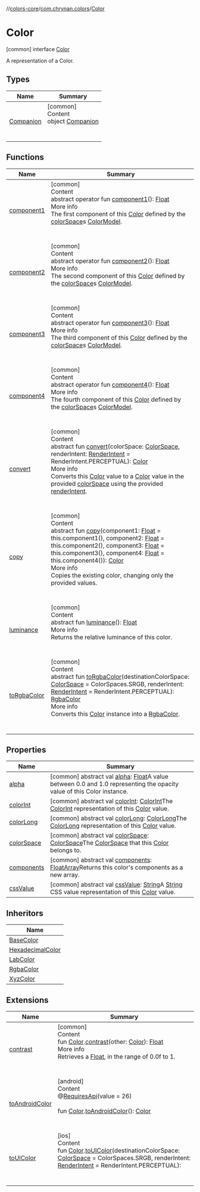 //[colors-core](../../../index.md)/[com.chrynan.colors](../index.md)/[Color](index.md)



# Color  
 [common] interface [Color](index.md)

A representation of a Color.

   


## Types  
  
|  Name |  Summary | 
|---|---|
| <a name="com.chrynan.colors/Color.Companion///PointingToDeclaration/"></a>[Companion](-companion/index.md)| <a name="com.chrynan.colors/Color.Companion///PointingToDeclaration/"></a>[common]  <br>Content  <br>object [Companion](-companion/index.md)  <br><br><br>|


## Functions  
  
|  Name |  Summary | 
|---|---|
| <a name="com.chrynan.colors/Color/component1/#/PointingToDeclaration/"></a>[component1](component1.md)| <a name="com.chrynan.colors/Color/component1/#/PointingToDeclaration/"></a>[common]  <br>Content  <br>abstract operator fun [component1](component1.md)(): [Float](https://kotlinlang.org/api/latest/jvm/stdlib/kotlin/-float/index.html)  <br>More info  <br>The first component of this [Color](index.md) defined by the [colorSpace](color-space.md)s [ColorModel](../../com.chrynan.colors.space/-color-model/index.md).  <br><br><br>|
| <a name="com.chrynan.colors/Color/component2/#/PointingToDeclaration/"></a>[component2](component2.md)| <a name="com.chrynan.colors/Color/component2/#/PointingToDeclaration/"></a>[common]  <br>Content  <br>abstract operator fun [component2](component2.md)(): [Float](https://kotlinlang.org/api/latest/jvm/stdlib/kotlin/-float/index.html)  <br>More info  <br>The second component of this [Color](index.md) defined by the [colorSpace](color-space.md)s [ColorModel](../../com.chrynan.colors.space/-color-model/index.md).  <br><br><br>|
| <a name="com.chrynan.colors/Color/component3/#/PointingToDeclaration/"></a>[component3](component3.md)| <a name="com.chrynan.colors/Color/component3/#/PointingToDeclaration/"></a>[common]  <br>Content  <br>abstract operator fun [component3](component3.md)(): [Float](https://kotlinlang.org/api/latest/jvm/stdlib/kotlin/-float/index.html)  <br>More info  <br>The third component of this [Color](index.md) defined by the [colorSpace](color-space.md)s [ColorModel](../../com.chrynan.colors.space/-color-model/index.md).  <br><br><br>|
| <a name="com.chrynan.colors/Color/component4/#/PointingToDeclaration/"></a>[component4](component4.md)| <a name="com.chrynan.colors/Color/component4/#/PointingToDeclaration/"></a>[common]  <br>Content  <br>abstract operator fun [component4](component4.md)(): [Float](https://kotlinlang.org/api/latest/jvm/stdlib/kotlin/-float/index.html)  <br>More info  <br>The fourth component of this [Color](index.md) defined by the [colorSpace](color-space.md)s [ColorModel](../../com.chrynan.colors.space/-color-model/index.md).  <br><br><br>|
| <a name="com.chrynan.colors/Color/convert/#com.chrynan.colors.space.ColorSpace#com.chrynan.colors.space.RenderIntent/PointingToDeclaration/"></a>[convert](convert.md)| <a name="com.chrynan.colors/Color/convert/#com.chrynan.colors.space.ColorSpace#com.chrynan.colors.space.RenderIntent/PointingToDeclaration/"></a>[common]  <br>Content  <br>abstract fun [convert](convert.md)(colorSpace: [ColorSpace](../../com.chrynan.colors.space/-color-space/index.md), renderIntent: [RenderIntent](../../com.chrynan.colors.space/-render-intent/index.md) = RenderIntent.PERCEPTUAL): [Color](index.md)  <br>More info  <br>Converts this [Color](index.md) value to a [Color](index.md) value in the provided [colorSpace](convert.md) using the provided [renderIntent](convert.md).  <br><br><br>|
| <a name="com.chrynan.colors/Color/copy/#kotlin.Float#kotlin.Float#kotlin.Float#kotlin.Float/PointingToDeclaration/"></a>[copy](copy.md)| <a name="com.chrynan.colors/Color/copy/#kotlin.Float#kotlin.Float#kotlin.Float#kotlin.Float/PointingToDeclaration/"></a>[common]  <br>Content  <br>abstract fun [copy](copy.md)(component1: [Float](https://kotlinlang.org/api/latest/jvm/stdlib/kotlin/-float/index.html) = this.component1(), component2: [Float](https://kotlinlang.org/api/latest/jvm/stdlib/kotlin/-float/index.html) = this.component2(), component3: [Float](https://kotlinlang.org/api/latest/jvm/stdlib/kotlin/-float/index.html) = this.component3(), component4: [Float](https://kotlinlang.org/api/latest/jvm/stdlib/kotlin/-float/index.html) = this.component4()): [Color](index.md)  <br>More info  <br>Copies the existing color, changing only the provided values.  <br><br><br>|
| <a name="com.chrynan.colors/Color/luminance/#/PointingToDeclaration/"></a>[luminance](luminance.md)| <a name="com.chrynan.colors/Color/luminance/#/PointingToDeclaration/"></a>[common]  <br>Content  <br>abstract fun [luminance](luminance.md)(): [Float](https://kotlinlang.org/api/latest/jvm/stdlib/kotlin/-float/index.html)  <br>More info  <br>Returns the relative luminance of this color.  <br><br><br>|
| <a name="com.chrynan.colors/Color/toRgbaColor/#com.chrynan.colors.space.ColorSpace#com.chrynan.colors.space.RenderIntent/PointingToDeclaration/"></a>[toRgbaColor](to-rgba-color.md)| <a name="com.chrynan.colors/Color/toRgbaColor/#com.chrynan.colors.space.ColorSpace#com.chrynan.colors.space.RenderIntent/PointingToDeclaration/"></a>[common]  <br>Content  <br>abstract fun [toRgbaColor](to-rgba-color.md)(destinationColorSpace: [ColorSpace](../../com.chrynan.colors.space/-color-space/index.md) = ColorSpaces.SRGB, renderIntent: [RenderIntent](../../com.chrynan.colors.space/-render-intent/index.md) = RenderIntent.PERCEPTUAL): [RgbaColor](../-rgba-color/index.md)  <br>More info  <br>Converts this [Color](index.md) instance into a [RgbaColor](../-rgba-color/index.md).  <br><br><br>|


## Properties  
  
|  Name |  Summary | 
|---|---|
| <a name="com.chrynan.colors/Color/alpha/#/PointingToDeclaration/"></a>[alpha](alpha.md)| <a name="com.chrynan.colors/Color/alpha/#/PointingToDeclaration/"></a> [common] abstract val [alpha](alpha.md): [Float](https://kotlinlang.org/api/latest/jvm/stdlib/kotlin/-float/index.html)A value between 0.0 and 1.0 representing the opacity value of this Color instance.   <br>|
| <a name="com.chrynan.colors/Color/colorInt/#/PointingToDeclaration/"></a>[colorInt](color-int.md)| <a name="com.chrynan.colors/Color/colorInt/#/PointingToDeclaration/"></a> [common] abstract val [colorInt](color-int.md): [ColorInt](../-color-int/index.md)The [ColorInt](../-color-int/index.md) representation of this [Color](index.md) value.   <br>|
| <a name="com.chrynan.colors/Color/colorLong/#/PointingToDeclaration/"></a>[colorLong](color-long.md)| <a name="com.chrynan.colors/Color/colorLong/#/PointingToDeclaration/"></a> [common] abstract val [colorLong](color-long.md): [ColorLong](../-color-long/index.md)The [ColorLong](../-color-long/index.md) representation of this [Color](index.md) value.   <br>|
| <a name="com.chrynan.colors/Color/colorSpace/#/PointingToDeclaration/"></a>[colorSpace](color-space.md)| <a name="com.chrynan.colors/Color/colorSpace/#/PointingToDeclaration/"></a> [common] abstract val [colorSpace](color-space.md): [ColorSpace](../../com.chrynan.colors.space/-color-space/index.md)The [ColorSpace](../../com.chrynan.colors.space/-color-space/index.md) that this [Color](index.md) belongs to.   <br>|
| <a name="com.chrynan.colors/Color/components/#/PointingToDeclaration/"></a>[components](components.md)| <a name="com.chrynan.colors/Color/components/#/PointingToDeclaration/"></a> [common] abstract val [components](components.md): [FloatArray](https://kotlinlang.org/api/latest/jvm/stdlib/kotlin/-float-array/index.html)Returns this color's components as a new array.   <br>|
| <a name="com.chrynan.colors/Color/cssValue/#/PointingToDeclaration/"></a>[cssValue](css-value.md)| <a name="com.chrynan.colors/Color/cssValue/#/PointingToDeclaration/"></a> [common] abstract val [cssValue](css-value.md): [String](https://kotlinlang.org/api/latest/jvm/stdlib/kotlin/-string/index.html)A [String](https://kotlinlang.org/api/latest/jvm/stdlib/kotlin/-string/index.html) CSS value representation of this [Color](index.md) value.   <br>|


## Inheritors  
  
|  Name | 
|---|
| <a name="com.chrynan.colors/BaseColor///PointingToDeclaration/"></a>[BaseColor](../-base-color/index.md)|
| <a name="com.chrynan.colors/HexadecimalColor///PointingToDeclaration/"></a>[HexadecimalColor](../-hexadecimal-color/index.md)|
| <a name="com.chrynan.colors/LabColor///PointingToDeclaration/"></a>[LabColor](../-lab-color/index.md)|
| <a name="com.chrynan.colors/RgbaColor///PointingToDeclaration/"></a>[RgbaColor](../-rgba-color/index.md)|
| <a name="com.chrynan.colors/XyzColor///PointingToDeclaration/"></a>[XyzColor](../-xyz-color/index.md)|


## Extensions  
  
|  Name |  Summary | 
|---|---|
| <a name="com.chrynan.colors//contrast/com.chrynan.colors.Color#com.chrynan.colors.Color/PointingToDeclaration/"></a>[contrast](../contrast.md)| <a name="com.chrynan.colors//contrast/com.chrynan.colors.Color#com.chrynan.colors.Color/PointingToDeclaration/"></a>[common]  <br>Content  <br>fun [Color](index.md).[contrast](../contrast.md)(other: [Color](index.md)): [Float](https://kotlinlang.org/api/latest/jvm/stdlib/kotlin/-float/index.html)  <br>More info  <br>Retrieves a [Float](https://kotlinlang.org/api/latest/jvm/stdlib/kotlin/-float/index.html), in the range of 0.0f to 1.  <br><br><br>|
| <a name="com.chrynan.colors//toAndroidColor/com.chrynan.colors.Color#/PointingToDeclaration/"></a>[toAndroidColor](../to-android-color.md)| <a name="com.chrynan.colors//toAndroidColor/com.chrynan.colors.Color#/PointingToDeclaration/"></a>[android]  <br>Content  <br>@[RequiresApi](https://developer.android.com/reference/kotlin/androidx/annotation/RequiresApi.html)(value = 26)  <br>  <br>fun [Color](index.md#%5Bcom.chrynan.colors%2FColor%2F%2F%2FPointingToDeclaration%2F%5D%2FExtensions%2F-1822805658).[toAndroidColor](../to-android-color.md)(): [Color](https://developer.android.com/reference/kotlin/android/graphics/Color.html)  <br><br><br>|
| <a name="com.chrynan.colors//toUIColor/com.chrynan.colors.Color#com.chrynan.colors.space.ColorSpace#com.chrynan.colors.space.RenderIntent/PointingToDeclaration/"></a>[toUIColor](../to-u-i-color.md)| <a name="com.chrynan.colors//toUIColor/com.chrynan.colors.Color#com.chrynan.colors.space.ColorSpace#com.chrynan.colors.space.RenderIntent/PointingToDeclaration/"></a>[ios]  <br>Content  <br>fun [Color](index.md#%5Bcom.chrynan.colors%2FColor%2F%2F%2FPointingToDeclaration%2F%5D%2FExtensions%2F-230572192).[toUIColor](../to-u-i-color.md)(destinationColorSpace: [ColorSpace](../../com.chrynan.colors.space/-color-space/index.md) = ColorSpaces.SRGB, renderIntent: [RenderIntent](../../com.chrynan.colors.space/-render-intent/index.md) = RenderIntent.PERCEPTUAL): <!---  GfmCommand {"@class":"org.jetbrains.dokka.gfm.ResolveLinkGfmCommand","dri":{"packageName":"","classNames":"<ERROR CLASS>","callable":null,"target":{"@class":"org.jetbrains.dokka.links.PointingToDeclaration"},"extra":null}} ---><ERROR CLASS><!--- --->  <br><br><br>|

